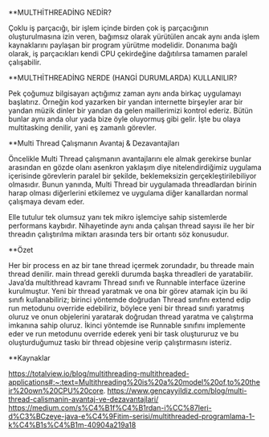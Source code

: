 
**MULTHİTHREADİNG NEDİR?

Çoklu iş parçacığı, bir işlem içinde birden çok iş parçacığının oluşturulmasına izin veren, bağımsız olarak yürütülen ancak aynı anda işlem kaynaklarını paylaşan bir program yürütme modelidir. Donanıma bağlı olarak, iş parçacıkları kendi CPU çekirdeğine dağıtılırsa tamamen paralel çalışabilir.

**MULTHİTHREADİNG NERDE (HANGİ DURUMLARDA) KULLANILIR?

Pek çoğumuz bilgisayarı açtığımız zaman aynı anda birkaç uygulamayı başlatırız. Örneğin kod yazarken bir yandan internette birşeyler arar bir yandan müzik dinler bir yandan da gelen maillerimizi kontrol ederiz. Bütün bunlar aynı anda olur yada bize öyle oluyormuş gibi gelir. İşte bu olaya multitasking denilir, yani eş zamanlı görevler.

**Multi Thread Çalışmanın Avantaj & Dezavantajları

Öncelikle Multi Thread çalışmanın avantajlarını ele almak gerekirse bunlar arasından en gözde olanı asenkron yaklaşım diye nitelendirdiğimiz uygulama içerisinde görevlerin paralel bir şekilde, beklemeksizin gerçekleştirilebiliyor olmasıdır. Bunun yanında, Multi Thread bir uygulamada threadlardan birinin harap olması diğerlerini etkilemez ve uygulama diğer kanallardan normal çalışmaya devam eder.

Elle tutulur tek olumsuz yanı tek mikro işlemciye sahip sistemlerde performans kaybıdır. Nihayetinde aynı anda çalışan thread sayısı ile her bir threadın çalıştırılma miktarı arasında ters bir ortantı söz konusudur.

**Özet

Her bir process en az bir tane thread içermek zorundadır, bu threade main thread denilir. main thread gerekli durumda başka threadleri de yaratabilir.
Java’da multithread kavramı Thread sınıfı ve Runnable interface üzerine kurulmuştur. Yeni bir thread yaratmak ve ona bir görev atamak için bu iki sınıfı kullanabiliriz; birinci yöntemde doğrudan Thread sınıfını extend edip run metodunu override edebiliriz, böylece yeni bir thread sınıfı yaratmış oluruz ve onun objelerini yaratarak doğrudan thread yaratma ve çalıştırma imkanına sahip oluruz. İkinci yöntemde ise Runnable sınıfını implemente eder ve run metodunu override ederek yeni bir task oluştururuz ve bu oluşturduğumuz taskı bir thread objesine verip çalıştırmasını isteriz. 

**Kaynaklar

https://totalview.io/blog/multithreading-multithreaded-applications#:~:text=Multithreading%20is%20a%20model%20of,to%20their%20own%20CPU%20core.
https://www.gencayyildiz.com/blog/multi-thread-calismanin-avantaj-ve-dezavantajlari/
https://medium.com/s%C4%B1f%C4%B1rdan-i%CC%87leri-d%C3%BCzeye-java-e%C4%9Fitim-serisi/multithreaded-programlama-1-k%C4%B1s%C4%B1m-40904a219a18
